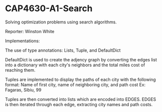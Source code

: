 # CAP4630-A1-Search
Solving optimization problems using search algorithms.

Reporter: Winston White

Implementations: 

The use of type annotations: Lists, Tuple, and DefaultDict

DefaultDict is used to create the adjency graph by 
converting the edges list into a dictionary with each city's
neighbors and the total miles cost of reaching them.

Tuples are implemented to display the paths of each city
with the following format:
Name of first city, name of neighboring city, and path cost
Ex: Fagaras, Sibiu, 99

Tuples are then converted into lists which are encoded into EDGES.
EDGES is then iterated through each edge, extracting city names
and path costs. 




